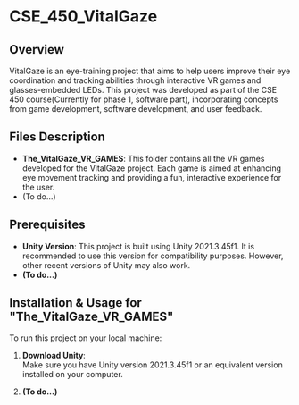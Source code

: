 # CSE_450_VitalGaze

## Overview

VitalGaze is an eye-training project that aims to help users improve their eye coordination and tracking abilities through interactive VR games and glasses-embedded LEDs. This project was developed as part of the CSE 450 course(Currently for phase 1, software part), incorporating concepts from game development, software development, and user feedback.

## Files Description

- **The_VitalGaze_VR_GAMES**: This folder contains all the VR games developed for the VitalGaze project. Each game is aimed at enhancing eye movement tracking and providing a fun, interactive experience for the user.
- (To do...)

## Prerequisites

- **Unity Version**: This project is built using Unity 2021.3.45f1. It is recommended to use this version for compatibility purposes. However, other recent versions of Unity may also work.
- **(To do...)**

## Installation & Usage for "The_VitalGaze_VR_GAMES"

To run this project on your local machine:

1. **Download Unity**:  
   Make sure you have Unity version 2021.3.45f1 or an equivalent version installed on your computer.

2. **(To do...)**
